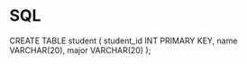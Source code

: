 # SQL

CREATE TABLE student (
	student_id INT PRIMARY KEY,
    name VARCHAR(20),
    major VARCHAR(20)
);
